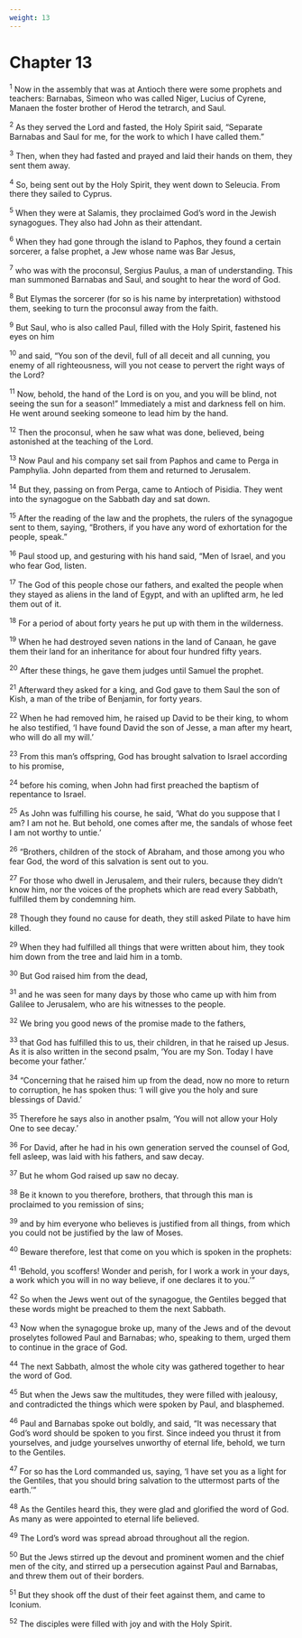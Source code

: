 ```yaml
---
weight: 13
---
```


# Chapter 13

<sup>1</sup> Now in the assembly that was at Antioch there were some prophets and teachers: Barnabas, Simeon who was called Niger, Lucius of Cyrene, Manaen the foster brother of Herod the tetrarch, and Saul. 

<sup>2</sup> As they served the Lord and fasted, the Holy Spirit said, “Separate Barnabas and Saul for me, for the work to which I have called them.” 

<sup>3</sup> Then, when they had fasted and prayed and laid their hands on them, they sent them away. 

<sup>4</sup> So, being sent out by the Holy Spirit, they went down to Seleucia. From there they sailed to Cyprus. 

<sup>5</sup> When they were at Salamis, they proclaimed God’s word in the Jewish synagogues. They also had John as their attendant. 

<sup>6</sup> When they had gone through the island to Paphos, they found a certain sorcerer, a false prophet, a Jew whose name was Bar Jesus, 

<sup>7</sup> who was with the proconsul, Sergius Paulus, a man of understanding. This man summoned Barnabas and Saul, and sought to hear the word of God. 

<sup>8</sup> But Elymas the sorcerer (for so is his name by interpretation) withstood them, seeking to turn the proconsul away from the faith. 

<sup>9</sup> But Saul, who is also called Paul, filled with the Holy Spirit, fastened his eyes on him 

<sup>10</sup> and said, “You son of the devil, full of all deceit and all cunning, you enemy of all righteousness, will you not cease to pervert the right ways of the Lord? 

<sup>11</sup> Now, behold, the hand of the Lord is on you, and you will be blind, not seeing the sun for a season!” Immediately a mist and darkness fell on him. He went around seeking someone to lead him by the hand. 

<sup>12</sup> Then the proconsul, when he saw what was done, believed, being astonished at the teaching of the Lord. 

<sup>13</sup> Now Paul and his company set sail from Paphos and came to Perga in Pamphylia. John departed from them and returned to Jerusalem. 

<sup>14</sup> But they, passing on from Perga, came to Antioch of Pisidia. They went into the synagogue on the Sabbath day and sat down. 

<sup>15</sup> After the reading of the law and the prophets, the rulers of the synagogue sent to them, saying, “Brothers, if you have any word of exhortation for the people, speak.” 

<sup>16</sup> Paul stood up, and gesturing with his hand said, “Men of Israel, and you who fear God, listen. 

<sup>17</sup> The God of this people chose our fathers, and exalted the people when they stayed as aliens in the land of Egypt, and with an uplifted arm, he led them out of it. 

<sup>18</sup> For a period of about forty years he put up with them in the wilderness. 

<sup>19</sup> When he had destroyed seven nations in the land of Canaan, he gave them their land for an inheritance for about four hundred fifty years. 

<sup>20</sup> After these things, he gave them judges until Samuel the prophet. 

<sup>21</sup> Afterward they asked for a king, and God gave to them Saul the son of Kish, a man of the tribe of Benjamin, for forty years. 

<sup>22</sup> When he had removed him, he raised up David to be their king, to whom he also testified, ‘I have found David the son of Jesse, a man after my heart, who will do all my will.’ 

<sup>23</sup> From this man’s offspring, God has brought salvation to Israel according to his promise, 

<sup>24</sup> before his coming, when John had first preached the baptism of repentance to Israel. 

<sup>25</sup> As John was fulfilling his course, he said, ‘What do you suppose that I am? I am not he. But behold, one comes after me, the sandals of whose feet I am not worthy to untie.’ 

<sup>26</sup> “Brothers, children of the stock of Abraham, and those among you who fear God, the word of this salvation is sent out to you. 

<sup>27</sup> For those who dwell in Jerusalem, and their rulers, because they didn’t know him, nor the voices of the prophets which are read every Sabbath, fulfilled them by condemning him. 

<sup>28</sup> Though they found no cause for death, they still asked Pilate to have him killed. 

<sup>29</sup> When they had fulfilled all things that were written about him, they took him down from the tree and laid him in a tomb. 

<sup>30</sup> But God raised him from the dead, 

<sup>31</sup> and he was seen for many days by those who came up with him from Galilee to Jerusalem, who are his witnesses to the people. 

<sup>32</sup> We bring you good news of the promise made to the fathers, 

<sup>33</sup> that God has fulfilled this to us, their children, in that he raised up Jesus. As it is also written in the second psalm, ‘You are my Son. Today I have become your father.’ 

<sup>34</sup> “Concerning that he raised him up from the dead, now no more to return to corruption, he has spoken thus: ‘I will give you the holy and sure blessings of David.’ 

<sup>35</sup> Therefore he says also in another psalm, ‘You will not allow your Holy One to see decay.’ 

<sup>36</sup> For David, after he had in his own generation served the counsel of God, fell asleep, was laid with his fathers, and saw decay. 

<sup>37</sup> But he whom God raised up saw no decay. 

<sup>38</sup> Be it known to you therefore, brothers, that through this man is proclaimed to you remission of sins; 

<sup>39</sup> and by him everyone who believes is justified from all things, from which you could not be justified by the law of Moses. 

<sup>40</sup> Beware therefore, lest that come on you which is spoken in the prophets: 

<sup>41</sup> ‘Behold, you scoffers! Wonder and perish, for I work a work in your days, a work which you will in no way believe, if one declares it to you.’” 

<sup>42</sup> So when the Jews went out of the synagogue, the Gentiles begged that these words might be preached to them the next Sabbath. 

<sup>43</sup> Now when the synagogue broke up, many of the Jews and of the devout proselytes followed Paul and Barnabas; who, speaking to them, urged them to continue in the grace of God. 

<sup>44</sup> The next Sabbath, almost the whole city was gathered together to hear the word of God. 

<sup>45</sup> But when the Jews saw the multitudes, they were filled with jealousy, and contradicted the things which were spoken by Paul, and blasphemed. 

<sup>46</sup> Paul and Barnabas spoke out boldly, and said, “It was necessary that God’s word should be spoken to you first. Since indeed you thrust it from yourselves, and judge yourselves unworthy of eternal life, behold, we turn to the Gentiles. 

<sup>47</sup> For so has the Lord commanded us, saying, ‘I have set you as a light for the Gentiles, that you should bring salvation to the uttermost parts of the earth.’” 

<sup>48</sup> As the Gentiles heard this, they were glad and glorified the word of God. As many as were appointed to eternal life believed. 

<sup>49</sup> The Lord’s word was spread abroad throughout all the region. 

<sup>50</sup> But the Jews stirred up the devout and prominent women and the chief men of the city, and stirred up a persecution against Paul and Barnabas, and threw them out of their borders. 

<sup>51</sup> But they shook off the dust of their feet against them, and came to Iconium. 

<sup>52</sup> The disciples were filled with joy and with the Holy Spirit. 


